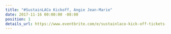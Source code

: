 ```yaml
---
title: "#SustainLACo Kickoff, Angie Jean-Marie"
date: 2017-11-16 00:00:00 -08:00
position: 1
details_url: https://www.eventbrite.com/e/sustainlaco-kick-off-tickets-38597329652
---
```


